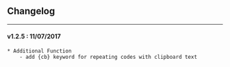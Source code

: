 ## Changelog
***

#### v1.2.5 : 11/07/2017

	* Additional Function
		- add {cb} keyword for repeating codes with clipboard text
